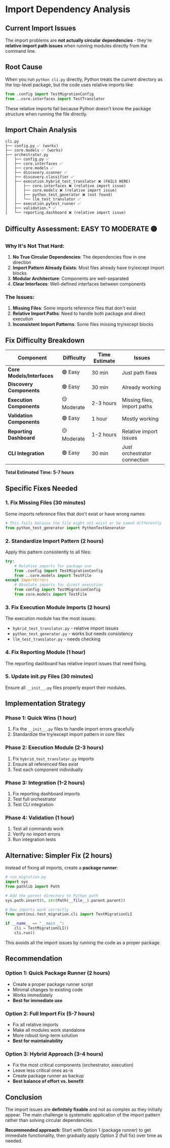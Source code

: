 # Import Dependency Analysis

## Current Import Issues

The import problems are **not actually circular dependencies** - they're **relative import path issues** when running modules directly from the command line.

## Root Cause

When you run `python cli.py` directly, Python treats the current directory as the top-level package, but the code uses relative imports like:

```python
from .config import TestMigrationConfig
from ..core.interfaces import TestTranslator
```

These relative imports fail because Python doesn't know the package structure when running the file directly.

## Import Chain Analysis

```
cli.py
├── config.py ✅ (works)
├── core.models ✅ (works)  
├── orchestrator.py
│   ├── config.py ✅
│   ├── core.interfaces ✅
│   ├── core.models ✅
│   ├── discovery.scanner ✅
│   ├── discovery.classifier ✅
│   ├── execution.hybrid_test_translator ❌ (FAILS HERE)
│   │   ├── core.interfaces ❌ (relative import issue)
│   │   ├── core.models ❌ (relative import issue)
│   │   ├── python_test_generator ❌ (not found)
│   │   └── llm_test_translator ✅
│   ├── execution.pytest_runner ✅
│   ├── validation.* ✅
│   └── reporting.dashboard ❌ (relative import issue)
```

## Difficulty Assessment: **EASY TO MODERATE** 🟡

### Why It's Not That Hard:

1. **No True Circular Dependencies**: The dependencies flow in one direction
2. **Import Pattern Already Exists**: Most files already have try/except import blocks
3. **Modular Architecture**: Components are well-separated
4. **Clear Interfaces**: Well-defined interfaces between components

### The Issues:

1. **Missing Files**: Some imports reference files that don't exist
2. **Relative Import Paths**: Need to handle both package and direct execution
3. **Inconsistent Import Patterns**: Some files missing try/except blocks

## Fix Difficulty Breakdown

| Component | Difficulty | Time Estimate | Issues |
|-----------|------------|---------------|---------|
| **Core Models/Interfaces** | 🟢 Easy | 30 min | Just path fixes |
| **Discovery Components** | 🟢 Easy | 30 min | Already working |
| **Execution Components** | 🟡 Moderate | 2-3 hours | Missing files, import paths |
| **Validation Components** | 🟢 Easy | 1 hour | Mostly working |
| **Reporting Dashboard** | 🟡 Moderate | 1-2 hours | Relative import issues |
| **CLI Integration** | 🟢 Easy | 30 min | Just orchestrator connection |

**Total Estimated Time: 5-7 hours**

## Specific Fixes Needed

### 1. Fix Missing Files (30 minutes)
Some imports reference files that don't exist or have wrong names:
```python
# This fails because the file might not exist or be named differently
from python_test_generator import PythonTestGenerator
```

### 2. Standardize Import Pattern (2 hours)
Apply this pattern consistently to all files:
```python
try:
    # Relative imports for package use
    from .config import TestMigrationConfig
    from ..core.models import TestFile
except ImportError:
    # Absolute imports for direct execution
    from config import TestMigrationConfig
    from core.models import TestFile
```

### 3. Fix Execution Module Imports (2 hours)
The execution module has the most issues:
- `hybrid_test_translator.py` - relative import issues
- `python_test_generator.py` - works but needs consistency
- `llm_test_translator.py` - needs checking

### 4. Fix Reporting Module (1 hour)
The reporting dashboard has relative import issues that need fixing.

### 5. Update __init__.py Files (30 minutes)
Ensure all `__init__.py` files properly export their modules.

## Implementation Strategy

### Phase 1: Quick Wins (1 hour)
1. Fix the `__init__.py` files to handle import errors gracefully
2. Standardize the try/except import pattern in core files

### Phase 2: Execution Module (2-3 hours)
1. Fix `hybrid_test_translator.py` imports
2. Ensure all referenced files exist
3. Test each component individually

### Phase 3: Integration (1-2 hours)
1. Fix reporting dashboard imports
2. Test full orchestrator
3. Test CLI integration

### Phase 4: Validation (1 hour)
1. Test all commands work
2. Verify no import errors
3. Run integration tests

## Alternative: Simpler Fix (2 hours)

Instead of fixing all imports, create a **package runner**:

```python
# run_migration.py
import sys
from pathlib import Path

# Add the parent directory to Python path
sys.path.insert(0, str(Path(__file__).parent.parent))

# Now imports work correctly
from qontinui.test_migration.cli import TestMigrationCLI

if __name__ == "__main__":
    cli = TestMigrationCLI()
    cli.run()
```

This avoids all the import issues by running the code as a proper package.

## Recommendation

### Option 1: Quick Package Runner (2 hours)
- Create a proper package runner script
- Minimal changes to existing code
- Works immediately
- **Best for immediate use**

### Option 2: Full Import Fix (5-7 hours)
- Fix all relative imports
- Make all modules work standalone
- More robust long-term solution
- **Best for maintainability**

### Option 3: Hybrid Approach (3-4 hours)
- Fix the most critical components (orchestrator, execution)
- Leave less critical ones as-is
- Create package runner as backup
- **Best balance of effort vs. benefit**

## Conclusion

The import issues are **definitely fixable** and not as complex as they initially appear. The main challenge is systematic application of the import pattern rather than solving circular dependencies.

**Recommended approach**: Start with Option 1 (package runner) to get immediate functionality, then gradually apply Option 2 (full fix) over time as needed.